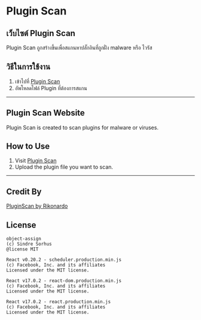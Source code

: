 # Plugin Scan

## เว็บไซต์ Plugin Scan
Plugin Scan ถูกสร้างขึ้นเพื่อสแกนหาปลั๊กอินที่ถูกฝั่ง malware หรือ ไวรัส

## วิธีในการใช้งาน
1. เข้าไปที่ [Plugin Scan](https://thanawatttt.github.io/Pluginscan/)
2. อัพโหลดไฟล์ Plugin ที่ต้องการสแกน

---

## Plugin Scan Website
Plugin Scan is created to scan plugins for malware or viruses.

## How to Use
1. Visit [Plugin Scan](https://thanawatttt.github.io/Pluginscan/)
2. Upload the plugin file you want to scan.

---

## Credit By
[PluginScan by Rikonardo](https://github.com/Rikonardo/PluginScan)

## License
```
object-assign
(c) Sindre Sorhus
@license MIT
```
```
React v0.20.2 - scheduler.production.min.js
(c) Facebook, Inc. and its affiliates
Licensed under the MIT license.
```
```
React v17.0.2 - react-dom.production.min.js
(c) Facebook, Inc. and its affiliates
Licensed under the MIT license.
```
```
React v17.0.2 - react.production.min.js
(c) Facebook, Inc. and its affiliates
Licensed under the MIT license.
```

